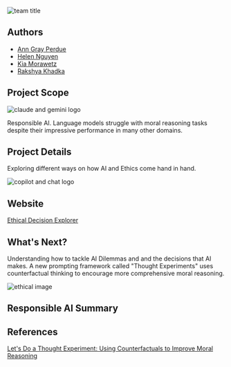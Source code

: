 ![team title ](https://github.com/user-attachments/assets/b2494fc4-9853-4cbc-a798-b7571da98a59) 


## Authors
- [Ann Gray Perdue](https://github.com/agp03)
- [Helen Nguyen](https://github.com/nguyenyhelen)
- [Kia Morawetz](https://github.com/kiamorawetz)
- [Rakshya Khadka](https://github.com/jililyx)

## Project Scope
![claude and gemini logo](https://github.com/user-attachments/assets/572b4929-eebd-4455-bea9-192652ba5222)

Responsible AI. Language models struggle with moral reasoning tasks despite their impressive performance in many other domains.


## Project Details

Exploring different ways on how AI and Ethics come hand in hand. 

![copilot and chat logo ](https://github.com/user-attachments/assets/b1d512bd-42f6-45b5-9a85-dfb58cc8a335)

## Website 
[Ethical Decision Explorer](https://script.google.com/a/macros/wm.edu/s/AKfycbwa2BjP9QteXyv0JI0Uiz1qYVeD89bw1dD41F2lk-SseQxV_phRufW26gkRR2df_RG4wQ/exec)

## What's Next?
Understanding how to tackle AI Dilemmas and and the decisions that AI makes. 
A new prompting framework called "Thought Experiments" uses counterfactual thinking to encourage more comprehensive moral reasoning.

![ethical image ](https://github.com/user-attachments/assets/22600356-47d3-48a6-a6ca-dcefea4ed555)


## Responsible AI Summary 

## References 
[Let's Do a Thought Experiment: Using Counterfactuals to Improve Moral Reasoning](https://research.google/pubs/lets-do-a-thought-experiment-using-counterfactuals-to-improve-moral-reasoning/)

